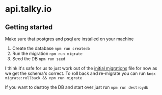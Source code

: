 # api.talky.io

## Getting started
Make sure that postgres and psql are installed on your machine

1. Create the database `npm run createdb`
2. Run the migration `npm run migrate`
3. Seed the DB `npm run seed`

I think it's safe for us to just work out of the [initial migrations]('./migrations/20170614103301_initial.js') file for now as we get the schema's correct.  To roll back and re-migrate you can run `knex migrate:rollback && npm run migrate`

If you want to destroy the DB and start over just run `npm run destroydb`